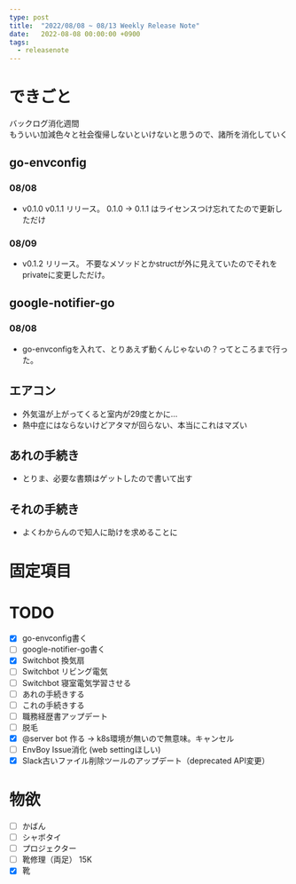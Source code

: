 ```yaml
---
type: post
title:  "2022/08/08 ~ 08/13 Weekly Release Note"
date:   2022-08-08 00:00:00 +0900
tags:
  - releasenote
---
```

# できごと

バックログ消化週間  
もういい加減色々と社会復帰しないといけないと思うので、諸所を消化していく

## go-envconfig

### 08/08

* v0.1.0 v0.1.1 リリース。 0.1.0 -> 0.1.1 はライセンスつけ忘れてたので更新しただけ

### 08/09

* v0.1.2 リリース。 不要なメソッドとかstructが外に見えていたのでそれをprivateに変更しただけ。

## google-notifier-go

### 08/08

* go-envconfigを入れて、とりあえず動くんじゃないの？ってところまで行った。



## エアコン

* 外気温が上がってくると室内が29度とかに…
* 熱中症にはならないけどアタマが回らない、本当にこれはマズい

## あれの手続き

* とりま、必要な書類はゲットしたので書いて出す

## それの手続き

* よくわからんので知人に助けを求めることに

# 固定項目

# TODO 

- [x] go-envconfig書く
- [ ] google-notifier-go書く
- [x] Switchbot 換気扇
- [ ] Switchbot リビング電気
- [ ] Switchbot 寝室電気学習させる
- [ ] あれの手続きする
- [ ] これの手続きする
- [ ] 職務経歴書アップデート
- [ ] 脱毛
- [x] @server bot 作る -> k8s環境が無いので無意味。キャンセル
- [ ] EnvBoy Issue消化 (web settingほしい)
- [x] Slack古いファイル削除ツールのアップデート（deprecated API変更）

# 物欲

- [ ] かばん
- [ ] シャボタイ
- [ ] プロジェクター
- [ ] 靴修理（両足） 15K
- [x] 靴
